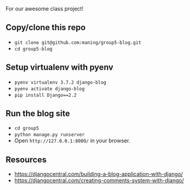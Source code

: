 For our awesome class project!


## Copy/clone this repo

* `git clone git@github.com:maning/group5-blog.git`
* `cd group5-blog`

## Setup virtualenv with pyenv

* `pyenv virtualenv 3.7.2 django-blog`
* `pyenv activate django-blog`
* `pip install Django==2.2`

## Run the blog site
* `cd group5`
* `python manage.py runserver`
* Open `http://127.0.0.1:8000/` in your browser.

## Resources

* https://djangocentral.com/building-a-blog-application-with-django/
* https://djangocentral.com/creating-comments-system-with-django/
